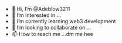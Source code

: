 - 👋 Hi, I’m @Adeblow3211
- 👀 I’m interested in ...
- 🌱 I’m currently learning web3 development
- 💞️ I’m looking to collaborate on ...
- 📫 How to reach me ...dm me hee

<!---
Adeblow3211/Adeblow3211 is a ✨ special ✨ repository because its `README.md` (this file) appears on your GitHub profile.
You can click the Preview link to take a look at your changes.
--->
